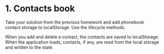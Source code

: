 # 1. Contacts book
Take your solution from the previous homework and add phonebook contact storage to localStorage. Use the lifecycle methods.

When you add and delete a contact, the contacts are saved to localStorage.
When the application loads, contacts, if any, are read from the local storage and written to the state.
